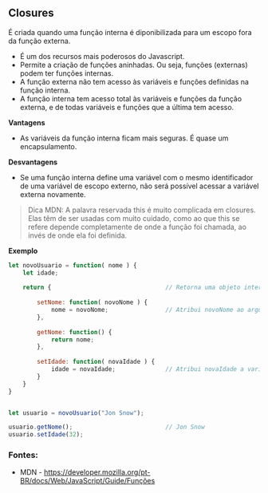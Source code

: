## Closures

É criada quando uma função interna é diponibilizada para um escopo fora da função externa.

* É um dos recursos mais poderosos do Javascript.
* Permite a criação de funções aninhadas. Ou seja, funções (externas) podem ter funções internas.
* A função externa não tem acesso às variáveis e funções definidas na função interna.
* A função interna tem acesso total às variáveis e funções da função externa, e de todas variáveis e funções que a última tem acesso.


**Vantagens**
* As variáveis da função interna ficam mais seguras. É quase um encapsulamento.

**Desvantagens**
* Se uma função interna define uma variável com o mesmo identificador de uma variável de escopo externo, 
não será possível acessar a variável externa novamente.

> Dica MDN:  A palavra reservada this é muito complicada em closures.  Elas têm de ser usadas com muito cuidado, 
como ao que this se refere depende completamente de onde a função foi chamada, ao invés de onde ela foi definida.

**Exemplo**
```js
let novoUsuario = function( nome ) {
    let idade;
    
    return {                                // Retorna uma objeto interno. Closure(Fechamento).
        
        setNome: function( novoNome ) {
            nome = novoNome;                // Atribui novoNome ao argumento nome passado no construtor.
        },
    
        getNome: function() {
            return nome;                   
        },
    
        setIdade: function( novaIdade ) {
            idade = novaIdade;              // Atribui novaIdade a variavel da funcao externa idade.
        }
    }
}


let usuario = novoUsuario("Jon Snow");

usuario.getNome();                          // Jon Snow
usuario.setIdade(32);
```


### Fontes:

* MDN - https://developer.mozilla.org/pt-BR/docs/Web/JavaScript/Guide/Funções
